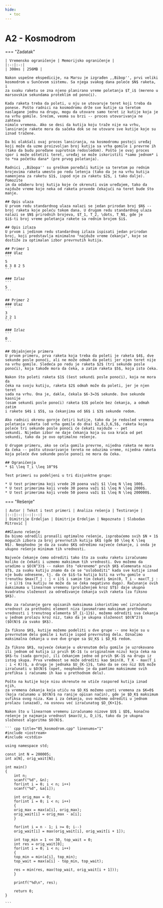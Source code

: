```yaml
---
hide:
  - toc
---
```


# A2 - Kosmodrom

=== "Zadatak"
	
	| Vremensko ograničenje | Memorijsko ograničenje |
	|:-:|:-:|
	| 300ms | 256MB |
	
	Nakon uspešne ekspedicije, na Marsu je izgrađen ,,Bibop'', prvi veliki
	kosmodrom u Sunčevom sistemu. Sa njega svakog dana poleće $N$ raketa, i
	za svaku raketu se zna njeno planirano vreme poletanja $T_i$ (mereno u
	marsovskim sekundama proteklim od ponoći).
	
	Kada raketa treba da poleti, u nju se utovaruje teret koji treba da
	ponese. Pošto radnici na kosmodromu drže sve kutije sa teretom
	naslagane jednu na drugu, mogu da utovare samo teret iz kutije koja je
	na vrhu gomile. Srećom, veoma su brzi -- proces utovarivanja ne zahteva
	nimalo vremena. Ako se desi da kutija koju traže nije na vrhu,
	lansiranje rakete mora da sačeka dok se ne utovare sve kutije koje su
	iznad tražene.
	
	Da bi olakšali ovaj proces lansiranja, na kosmodromu postoji uređaj
	koji može da uzme proizvoljan broj kutija sa vrha gomile i prevrne ih
	(tako da budu poređane suprotnim redosledom). Pošto je ovaj proces
	spor i može oštetiti teret, uređaj se može iskoristiti *samo jednom* i
	to *na početku dana* (pre prvog poletanja).
	
	Radnici ,,Bibopa'' su greškom poređali kutije sa teretom po rednim
	brojevima raketa umesto po redu letenja (tako da je na vrhu kutija
	namenjena za raketu $1$, ispod nje za raketu $2$, i tako dalje). Pomozite
	im da odaberu broj kutija koje će okrenuti ovim uređajem, tako da
	najduže vreme koje neka od raketa provede čekajući na teret bude što
	manje.
	
	## Opis ulaza
	U prvom redu standardnog ulaza nalazi se jedan prirodan broj $N$ --
	broj raketa koje poleću tokom dana. U drugom redu standardnog ulaza
	nalazi se $N$ prirodnih brojeva, $T_1, T_2, \dots, T_N$, gde je
	$i$-ti broj vreme poletanja rakete sa rednim brojem $i$.
	
	## Opis izlaza
	U prvom i jedinom redu standardnog izlaza ispisati jedan prirodan
	broj, koji predstavlja minimalno "najduže vreme čekanja", koje se
	dostiže za optimalan izbor prevrnutih kutija.
	
	## Primer 1
	### Ulaz
	```
	5
	6 3 8 2 5
	```
	
	### Izlaz
	```
	5
	```
	
	## Primer 2
	### Ulaz
	```
	3
	2 2 1
	```
	
	### Izlaz
	```
	0
	```
	
	## Objašnjenje primera
	U prvom primeru, prva raketa koja treba da poleti je raketa $4$, dve
	sekunde posle ponoći, ali ne može odmah da poleti jer njen teret nije
	na vrhu gomile. Sledeća po redu je raketa $2$ (tri sekunde posle
	ponoći), koja takođe mora da čeka, a zatim raketa $5$, koja isto čeka.
	
	Nakon što poleti raketa $1$ (šest sekundi posle ponoći), koja ne mora da
	čeka na svoju kutiju, raketa $2$ odmah može da poleti, jer je njen teret
	sada na vrhu. Ona je, dakle, čekala $6-3=3$ sekunde. Dve sekunde kasnije
	(osam sekundi posle ponoći) raketa $3$ poleće bez čekanja, a odmah zatim
	i rakete $4$ i $5$, sa čekanjima od $6$ i $3$ sekunde redom.
	
	Ako radnici okrenu gornje četiri kutije, tako da je redosled vremena
	poletanja raketa (od vrha gomile do dna) $2,8,3,6,5$, raketa koja
	poleće tri sekunde posle ponoći će čekati najduže -- pet
	sekundi. Nijedan izbor ne daje čekanja koja su sva kraća od pet
	sekundi, tako da je ovo optimalno rešenje.
	
	U drugom primeru, ako se cela gomila prevrne, nijedna raketa ne mora
	da čeka -- pošto utovarivanje tereta ne oduzima vreme, nijedna raketa
	koja poleće dve sekunde posle ponoći ne mora da čeka.
	
	## Ograničenja
	* $1 \leq T_i \leq 10^9$
	
	Test primeri su podeljeni u tri disjunktne grupe:
	
	* U test primerima koji vrede 20 poena važi $1 \leq N \leq 100$.
	* U test primerima koji vrede 30 poena važi $1 \leq N \leq 2000$.
	* U test primerima koji vrede 50 poena važi $1 \leq N \leq 200000$.
	
=== "Rešenje"
	
	| Autor | Tekst i test primeri | Analiza rеšenja | Testiranje |
	|:-:|:-:|:-:|:-:|
	| Dimitrije Erdeljan | Dimitrije Erdeljan | Nepoznato | Slobodan Mitrović |
	
	##Glavno rešenje
	Da bismo odredili pronašli optimalno rešenje, isprobaćemo svih $N + 1$
	mogućih izbora za broj prevrnutih kutija $K$ (gde $0 \leq K \leq
	N$). Neophodno je da za svako $K$ odredimo najveće čekanje, i onda je
	ukupno rešenje minimum tih vrednosti.
	
	Najveće čekanje ćemo odrediti tako što za svaku raketu izračunamo
	koliko će čekati i uzmemo maksimum tih vrednosti. Ovo možemo da
	uradimo u $O(N^3)$ -- nakon što "okrenemo" prvih $K$ elemenata niza
	$T$, za svaku kutiju znamo da će se "osloboditi" kada sve kutije iznad
	nje budu odnesene, tj. da će $i$-ta kutija biti na vrhu gomile u
	trenutku $max(T_j : j < i)$ i samim tim čekati $min(0, T_i - max(T_j :
	j < i))$ (na kutiju ne može da se čeka negativno dugo). Računanje ovih
	maksimuma u linearnom vremenu (prolaženjem kroz $T$) daje ukupno
	kvadratnu složenost za određivanje čekanja svih raketa (za fiksno $K$).
	
	Ako za računanje gore opisanih maksimuma iskoristimo već izračunatu
	vrednost za prethodni element niza (posmatramo maksimum prethodne
	vrednosti i trenutnog elementa $T_{i-1}$), možemo odrediti sva čekanja
	u jednom prolazu kroz niz, tako da je ukupna složenost $O(N^2)$
	($O(N)$ za svako $K$).
	
	Za fiksno $K$, kutije možemo podeliti u dve grupe -- one koje su u
	prevrnutom delu gomile i kutije ispod prevrnutog dela. Označimo
	maksimalna čekanja u ove dve grupe sa $U_K$ i $D_K$ redom.
	
	Za fiksno $K$, najveće čekanje u okrenutom delu gomile je uzrokovano
	ili jednom od kutija iz prvih $K-1$ (u originalnom nizu) koja čeka na
	$K$-tu (sada gornju), ili čekanjem jedne od prvih $K-1$ na drugu iz
	istog skupa. Prva vredmost se može odrediti kao $min(0, T_K - max(T_i
	: i < K))$, a druga je jednaka $U_{K-1}$, tako da se ceo niz $U$ može
	izračunati u $O(N)$ (opet, neophodno je da pamtimo maksimume svih
	prefiksa i računamo ih kao u prethodnom delu).
	
	Pošto na kutije koje nisu okrenute ne utiče raspored kutija iznad njih,
	za vremena čekanja koja utiču na $D_K$ možemo uzeti vremena za $K=0$
	(koja računamo u $O(N)$ na ranije opisan način), gde je $D_K$ maksimum
	sufiksa ovog niza. Kao i za čekanja, ovo možemo odrediti u jednom
	prolazu (unazad), na osnovu već izračunatog $D_{K+1}$.
	
	Nakon što u linearnom vremenu izračunamo nizove $U$ i $D$, konačno
	rešenje je najmanja vrednost $max(U_i, D_i)$, tako da je ukupna
	složenost algoritma $O(N)$.
	
	``` cpp title="05_kosmodrom.cpp" linenums="1"
	#include <iostream>
	#include <cstdio>
	
	using namespace std;
	
	const int N = 200005;
	int a[N], orig_wait[N];
	
	int main()
	{
	    int n;
	    scanf("%d", &n);
	    for(int i = 0; i < n; i++)
		scanf("%d", &a[i]);
	
	    int orig_max = 0;
	    for(int i = 0; i < n; i++)
	    {
		orig_max = max(a[i], orig_max);
		orig_wait[i] = orig_max - a[i];
	    }
	
	    for(int i = n - 1; i >= 0; i--)
		orig_wait[i] = max(orig_wait[i], orig_wait[i + 1]);
	    
	    int top_min = 1 << 30, top_wait = 0;
	    int res = orig_wait[0];
	    for(int i = 0; i < n; i++)
	    {
		top_min = min(a[i], top_min);
		top_wait = max(a[i] - top_min, top_wait);
	
		res = min(res, max(top_wait, orig_wait[i + 1]));
	    }
	
	    printf("%d\n", res);
	    
	    return 0;
	}

	```
